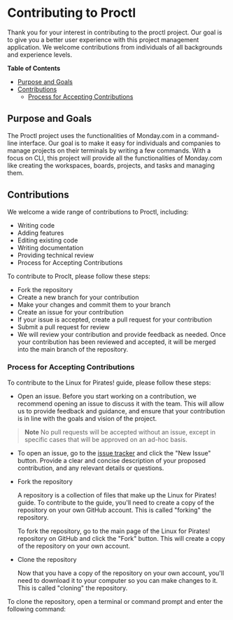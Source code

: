 # **Contributing to Proctl**

Thank you for your interest in contributing to the proctl project. Our goal is to give you a better user experience with this project management application. We welcome contributions from individuals of all backgrounds and experience levels.

**Table of Contents**

- [Purpose and Goals](#purpose-and-goals)
- [Contributions](#contributions)
  - [Process for Accepting Contributions](#process-for-accepting-contributions)

## **Purpose and Goals**

The Proctl project uses the functionalities of Monday.com in a command-line interface. Our goal is to make it easy for individuals and companies to manage projects on their terminals by writing a few commands. With a focus on CLI, this project will provide all the functionalities of Monday.com like creating the workspaces, boards, projects, and tasks and managing them.

## **Contributions**

We welcome a wide range of contributions to Proctl, including:

- Writing code
- Adding features
- Editing existing code
- Writing documentation
- Providing technical review
- Process for Accepting Contributions

To contribute to Proclt, please follow these steps:

- Fork the repository
- Create a new branch for your contribution
- Make your changes and commit them to your branch
- Create an issue for your contribution
- If your issue is accepted, create a pull request for your contribution
- Submit a pull request for review
- We will review your contribution and provide feedback as needed. Once your contribution has been reviewed and accepted, it will be merged into the main branch of the repository.

### Process for Accepting Contributions

To contribute to the Linux for Pirates! guide, please follow these steps:

- Open an issue. Before you start working on a contribution, we recommend opening an issue to discuss it with the team. This will allow us to provide feedback and guidance, and ensure that your contribution is in line with the goals and vision of the project.

> **Note** No pull requests will be accepted without an issue, except in specific cases that will be approved on an ad-hoc basis.

- To open an issue, go to the [issue tracker](https://github.com/ibilalkayy/proctl/issues) and click the "New Issue" button. Provide a clear and concise description of your proposed contribution, and any relevant details or questions.

- Fork the repository

    A repository is a collection of files that make up the Linux for Pirates! guide. To contribute to the guide, you'll need to create a copy of the repository on your own GitHub account. This is called "forking" the repository.

    To fork the repository, go to the main page of the Linux for Pirates! repository on GitHub and click the "Fork" button. This will create a copy of the repository on your own account.

- Clone the repository

    Now that you have a copy of the repository on your own account, you'll need to download it to your computer so you can make changes to it. This is called "cloning" the repository.

To clone the repository, open a terminal or command prompt and enter the following command:

